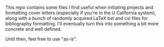 This repo contains some files I find useful when initiating projects and formatting cover letters (especially if you're in the U California system), along with a bunch of randomly acquired LaTeX bst and csl files for bibliography formatting. I'll eventually turn this into something a bit more concrete and well defined. 


Until then, feel free to use "as-is".
